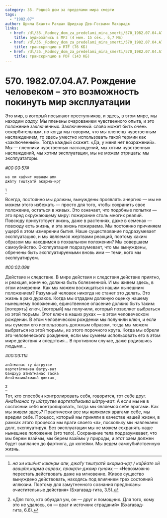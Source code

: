 ```yaml
---
category: 35. Родной дом за пределами мира смерти
tags:
  - "1982.07"
author: Шрила Бхакти Ракшак Шридхар Дев-Госвами Махарадж
links:
  - href: /dl/35._Rodnoy_dom_za_predelami_mira_smerti/570_1982.07.04.A7_SridharMj_Rozhdenie_chelovekom--jeto_vozmozhnost_pokinut_mir_jekspluatacii.mp3
    title: аудиозапись в MP3 (4 мин. 15 сек., 6,7 МБ)
  - href: /dl/35._Rodnoy_dom_za_predelami_mira_smerti/570_1982.07.04.A7_SridharMj_Rozhdenie_chelovekom--jeto_vozmozhnost_pokinut_mir_jekspluatacii.rtf
    title: транскрипцию в RTF (76 КБ)
  - href: /dl/35._Rodnoy_dom_za_predelami_mira_smerti/570_1982.07.04.A7_SridharMj_Rozhdenie_chelovekom--jeto_vozmozhnost_pokinut_mir_jekspluatacii.pdf
    title: транскрипцию в PDF (143 КБ)
---
```


# 570. 1982.07.04.A7. Рождение человеком – это возможность покинуть мир эксплуатации

Это мир, в который посылают преступников, и здесь, в этом мире, мы находим *садху.* Мы пленены очарованием чувственного опыта, и это положение заключенных. Заключенный: слово может быть очень оскорбительным, но когда мы говорим, что мы пленены чувственным наслаждением, то здесь уместно использовать такой термин как «заключенный». Тогда каждый скажет: «Да, у меня нет возражений». Мы — пленники чувственных наслаждений, мы хотим чувственных наслаждений, мы хотим эксплуатации, мы не можем отрицать: мы эксплуататоры.

*#00:00:57#*

    на хи каш́чит кшан̣ам апи
    джа̄ту тишт̣хатй акарма-кр̣т
[^_ftn1]

Всегда, постоянно мы должны, вынуждены проявлять энергию — мы не можем этого избежать — просто для того, чтобы сохранить свое положение, остаться в живых. Это означает, что подобные попытки — это вред окружающему миру: пожирание столь многих реалий. Повсюду присутствует жизнь, даже в растениях, даже в семенах — повсюду есть жизнь, и эта жизнь пожираема. Мы постоянно причиняем ущерб в этом измерении бытия. Наше существование подразумевает эксплуатацию, и мы являемся жертвами реакций, поэтому каким образом мы находимся в похвальном положении? Мы совершаем самоубийство. Эксплуатация подразумевает, что мы вынуждены, обречены быть эксплуатируемыми вновь ими — теми, кого мы эксплуатируем.

*#00:02:09#*

Действие и следствие. В мире действия и следствия действие приятно, и реакция, конечно, должна быть болезненной. И мы живем здесь, в этом измерении. Как мы можем восхищаться нашим нынешним положением? Разумный человек никогда не станет это делать. Это жизнь в раю дураков. Когда мы отдадим должную оценку нашему нынешнему положению, единственное опасение должно быть таким: [потерять] ключ, [который] мы получили, который позволяет выбраться из этой тюрьмы. Этот ключ в наших руках — в этом человеческом рождении. В этом человеческом рождении мы получили ключ, и если мы сумеем его использовать должным образом, тогда мы можем выбраться из этой тюрьмы, из этого порочного круга. Когда мы обрели это человеческого рождение, если мы сумеем использовать его в этом мире действия и следствия… В противном случае, даже родившись людьми…

*#00:03:11#*

    ана̄тманас ту ш́атрутве
    вартета̄тмаива ш́атру-ват
    бандхур а̄тма̄тманас тасйа
    йена̄тмаива̄тмана̄ джитах̣
[^_ftn2]

Тот, кто способен контролировать себя, говорится, тот себе друг. *Ана̄тманас ту ш́атрутве вартета̄тмаива ш́атру-ват*. А если мы не в состоянии себя контролировать, тогда мы являемся себе врагами. Как мы живем здесь? Практически все мы являемся врагами себе, мы вредим себе. Процесс, который мы приняли в качестве нашей жизни, в рамках этого процесса мы враги своего «я», поскольку мы навлекаем долг, эксплуатируя. Без эксплуатации мы не можем сохранять наше нынешнее положение (это тело). Сохранение тела подразумевает, что мы берем взаймы, мы берем взаймы у природы, и этот заем должен будет выплачен до фартинга, до копейки. Мы ведем самоубийственную жизнь.



[^_ftn1]: *на хи каш́чит кшан̣ам апи, джа̄ту тишт̣хатй акарма-кр̣т / ка̄рйате хй аваш́ах̣ карма сарвах̣, пракр̣ти-джаир гун̣аих̣* — «Невозможно перестать действовать даже на мгновение. Живое существо вынуждено действовать, находясь под влиянием трех состояний иллюзии. Поэтому для замутненного сознания предписаны очистительные действия» (Бхагавад-гита, 3.5).

[^_ftn2]: «Для того, кто обуздал ум, он — друг и помощник. Для того, кому это не удалось, он — враг и источник страданий» (Бхагавад-гита, 6.6).

